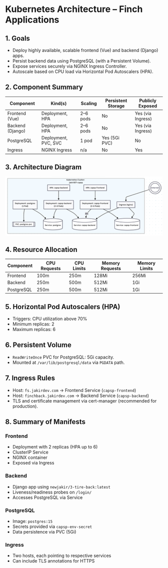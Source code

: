 # Kubernetes Architecture – Finch Applications

## 1. Goals

- Deploy highly available, scalable frontend (Vue) and backend (Django) apps.
- Persist backend data using PostgreSQL (with a Persistent Volume).
- Expose services securely via NGINX Ingress Controller.
- Autoscale based on CPU load via Horizontal Pod Autoscalers (HPA).

## 2. Component Summary

| Component        | Kind(s)               | Scaling  | Persistent Storage | Publicly Exposed |
|------------------|------------------------|----------|--------------------|------------------|
| Frontend (Vue)   | Deployment, HPA        | 2–6 pods | No                 | Yes (via Ingress)|
| Backend (Django) | Deployment, HPA        | 2–6 pods | No                 | Yes (via Ingress)|
| PostgreSQL       | Deployment, PVC, SVC   | 1 pod    | Yes (5Gi PVC)      | No               |
| Ingress          | NGINX Ingress          | n/a      | No                 | Yes              |

## 3. Architecture Diagram

![architecture](./k8s_architecture.png)  

## 4. Resource Allocation

| Component   | CPU Requests | CPU Limits | Memory Requests | Memory Limits |
|-------------|--------------|------------|------------------|----------------|
| Frontend    | 100m         | 250m       | 128Mi            | 256Mi          |
| Backend     | 250m         | 500m       | 512Mi            | 1Gi            |
| PostgreSQL  | 250m         | 500m       | 512Mi            | 1Gi            |

## 5. Horizontal Pod Autoscalers (HPA)

- Triggers: CPU utilization above 70%
- Minimum replicas: 2
- Maximum replicas: 6

## 6. Persistent Volume

- `ReadWriteOnce` PVC for PostgreSQL: 5Gi capacity.
- Mounted at `/var/lib/postgresql/data` via `PGDATA` path.

## 7. Ingress Rules

- Host: `fs.jakirdev.com` → Frontend Service (`capsp-frontend`)
- Host: `finchback.jakirdev.com` → Backend Service (`capsp-backend`)
- TLS and certificate management via cert-manager (recommended for production).

## 8. Summary of Manifests

### Frontend
- Deployment with 2 replicas (HPA up to 6)
- ClusterIP Service
- NGINX container
- Exposed via Ingress

### Backend
- Django app using `newjakir/3-tire-back:latest`
- Liveness/readiness probes on `/login/`
- Accesses PostgreSQL via Service

### PostgreSQL
- Image: `postgres:15`
- Secrets provided via `capsp-env-secret`
- Data persistence via PVC (5Gi)

### Ingress
- Two hosts, each pointing to respective services
- Can include TLS annotations for HTTPS
